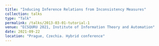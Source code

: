 ```yaml
---
title: "Inducing Inference Relations from Inconsistency Measures"
collection: talks
type: "Talk"
permalink: /talks/2013-03-01-tutorial-1
venue: "ECSQURU 2021, Institute of Information Theory and Automation"
date: 2021-09-22
location: "Prague, Czechia. Hybrid conference"
---
```


<!-- [More information here](http://exampleurl.com) -->

<!-- This is a description of your tutorial, note the different field in type. This is a markdown files that can be all markdown-ified like any other post. Yay markdown! -->
